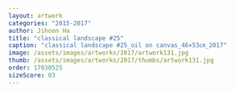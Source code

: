 ```yaml
---
layout: artwork
categories: "2015-2017"
author: Jihoon Ha
title: "classical landscape #25"
caption: "classical landscape #25_oil on canvas_46×53㎝_2017"
image: /assets/images/artworks/2017/artwork131.jpg
thumb: /assets/images/artworks/2017/thumbs/artwork131.jpg
order: 17030525
sizeScore: 03
---
```

